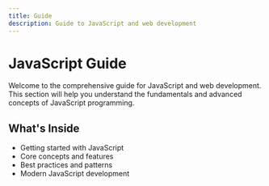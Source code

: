 ```yaml
---
title: Guide
description: Guide to JavaScript and web development
---
```


# JavaScript Guide

Welcome to the comprehensive guide for JavaScript and web development. This section will help you understand the fundamentals and advanced concepts of JavaScript programming.

## What's Inside

- Getting started with JavaScript
- Core concepts and features
- Best practices and patterns
- Modern JavaScript development